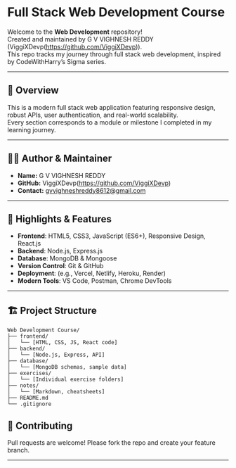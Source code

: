 # Full Stack Web Development Course

Welcome to the **Web Development** repository!  
Created and maintained by G V VIGHNESH REDDY (ViggiXDevp(https://github.com/ViggiXDevp)).  
This repo tracks my journey through full stack web development, inspired by CodeWithHarry’s Sigma series.

---

## 🚀 Overview

This is a modern full stack web application featuring responsive design, robust APIs, user authentication, and real-world scalability.  
Every section corresponds to a module or milestone I completed in my learning journey.

---

## 🧑‍💻 Author & Maintainer

- **Name:** G V VIGHNESH REDDY
- **GitHub:** ViggiXDevp(https://github.com/ViggiXDevp)
- **Contact:** gvvighneshreddy8612@gmail.com

---

## 🎯 Highlights & Features

- **Frontend**: HTML5, CSS3, JavaScript (ES6+), Responsive Design, React.js
- **Backend**: Node.js, Express.js
- **Database**: MongoDB & Mongoose
- **Version Control**: Git & GitHub
- **Deployment**: (e.g., Vercel, Netlify, Heroku, Render)
- **Modern Tools**: VS Code, Postman, Chrome DevTools

---

## 🏗️ Project Structure

```
Web Development Course/
├── frontend/
│   └── [HTML, CSS, JS, React code]
├── backend/
│   └── [Node.js, Express, API]
├── database/
│   └── [MongoDB schemas, sample data]
├── exercises/
│   └── [Individual exercise folders]
├── notes/
│   └── [Markdown, cheatsheets]
├── README.md
└── .gitignore
```

## 🤝 Contributing

Pull requests are welcome! Please fork the repo and create your feature branch.

---
